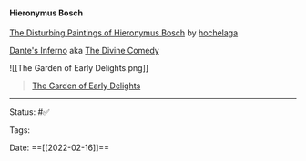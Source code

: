 #### Hieronymus Bosch

[The Disturbing Paintings of Hieronymus Bosch](https://www.youtube.com/watch?v=-n9zbPmHvJE) by [hochelaga](https://www.youtube.com/channel/UCjP-MiAEn9DPvUHNyGEs7Wg)


[Dante's Inferno](https://www.stmarys-ca.edu/sites/default/files/attachments/files/Purgatorio.pdf) aka [The Divine Comedy](https://oll.libertyfund.org/title/langdon-the-divine-comedy-vol-1-inferno-english-trans)

![[The Garden of Early Delights.png]]

> [The Garden of Early Delights](https://en.wikipedia.org/wiki/The_Garden_of_Earthly_Delights)



***

Status: #✅ 

Tags:

Date: ==[[2022-02-16]]==

